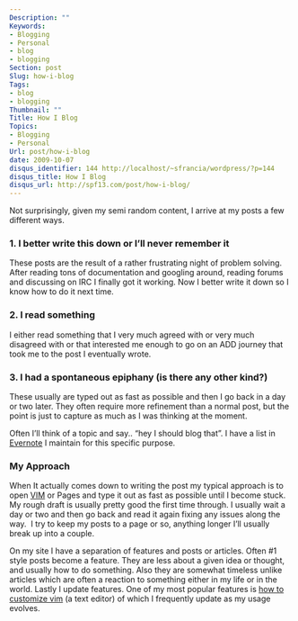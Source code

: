 ```yaml
---
Description: ""
Keywords:
- Blogging
- Personal
- blog
- blogging
Section: post
Slug: how-i-blog
Tags:
- blog
- blogging
Thumbnail: ""
Title: How I Blog
Topics:
- Blogging
- Personal
Url: post/how-i-blog
date: 2009-10-07
disqus_identifier: 144 http://localhost/~sfrancia/wordpress/?p=144
disqus_title: How I Blog
disqus_url: http://spf13.com/post/how-i-blog/
---
```


Not surprisingly, given my semi random content, I arrive at my posts a
few different ways.

### 1. I better write this down or I’ll never remember it

These posts are the result of a rather frustrating night of problem
solving. After reading tons of documentation and googling around,
reading forums and discussing on IRC I finally got it working. Now I
better write it down so I know how to do it next time.

### 2. I read something

I either read something that I very much agreed with or very much
disagreed with or that interested me enough to go on an ADD journey that
took me to the post I eventually wrote.

### 3. I had a spontaneous epiphany (is there any other kind?)

These usually are typed out as fast as possible and then I go back in a
day or two later. They often require more refinement than a normal post,
but the point is just to capture as much as I was thinking at the
moment.

Often I’ll think of a topic and say.. “hey I should blog that”. I have a
list in [Evernote](http://www.evernote.com/ "Evernote") I maintain for
this specific purpose.

### My Approach

When It actually comes down to writing the post my typical approach is
to open [VIM](http://www.vim.org/ "Vim") or Pages and type
it out as fast as possible until I become stuck. My rough draft is
usually pretty good the first time through. I usually wait a day or two
and then go back and read it again fixing any issues along the way. 
I try to keep my posts to a page or so, anything longer I’ll usually
break up into a couple.

On my site I have a separation of features and posts or articles. Often
\#1 style posts become a feature. They are less about a given idea or
thought, and usually how to do something. Also they are somewhat
timeless unlike articles which are often a reaction to something either
in my life or in the world. Lastly I update features. One of my most
popular features is [how to customize
vim](http://spf13.com/content/my-custom-vimrc-file-vim) (a text editor)
of which I frequently update as my usage evolves.
